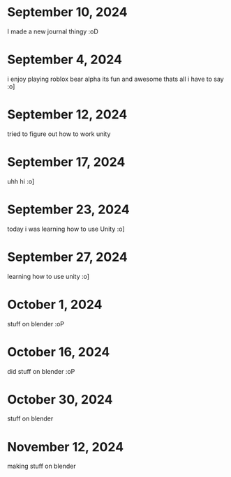 # September 10, 2024

I made a new journal thingy :oD 

# September 4, 2024
i enjoy playing roblox bear alpha its fun and awesome thats all i have to say :o] 

# September 12, 2024
tried to figure out how to work unity 

# September 17, 2024
uhh hi :o] 

# September 23, 2024
today i was learning how to use Unity :o] 

# September 27, 2024
learning how to use unity :o] 

# October 1, 2024
stuff on blender :oP

# October 16, 2024
did stuff on blender :oP

# October 30, 2024
stuff on blender

# November 12, 2024
making stuff on blender
